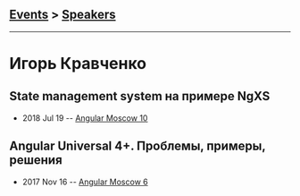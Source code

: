 ## [Events](../README.md) > [Speakers](../speakers.md)
---

# Игорь Кравченко

## State management system на примере NgXS
- 2018 Jul 19 -- [Angular Moscow 10](https://www.youtube.com/watch?v=Fk3w2q6IEpI)    
## Angular Universal 4+. Проблемы, примеры, решения
- 2017 Nov 16 -- [Angular Moscow 6](https://youtu.be/KmnEvUdHM30)    
